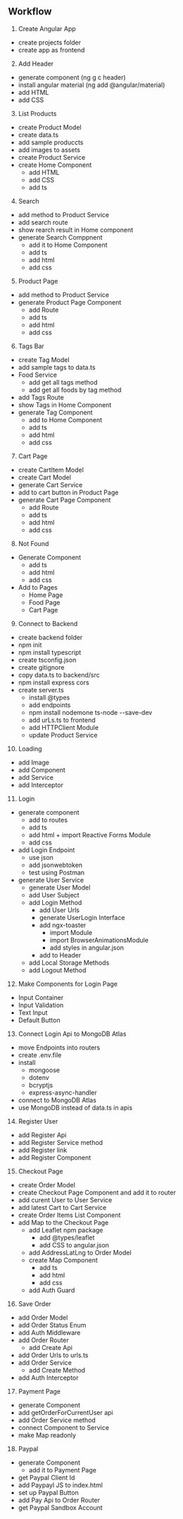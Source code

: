 ## Workflow
1. Create Angular App
- create projects folder
- create app as frontend
2. Add Header
- generate component (ng g c header)
- install angular material (ng add @angular/material)
- add HTML
- add CSS
3. List Products
- create Product Model
- create data.ts
 - add sample produccts
- add images to assets
- create Product Service
- create Home Component
  - add HTML
  - add CSS
  - add ts
4. Search
- add method to Product Service
- add search route
- show rearch result in Home component
- generate Search Comppnent
  -  add it to Home Component
  - add ts
  - add html
  - add css
5. Product Page
- add method to Product Service
- generate Product Page Component
  - add Route
  - add ts
  - add html
  - add css
6. Tags Bar
- create Tag Model
- add sample tags to data.ts
- Food Service
  - add get all tags method
  - add get all foods by tag method
- add Tags Route
- show Tags in Home Component
- generate Tag Component
  - add to Home Component
  - add ts
  - add html
  - add css
7. Cart Page
- create CartItem Model
- create Cart Model
- generate Cart Service
- add to cart button in Product Page
- generate Cart Page Component
  - add Route
  - add ts
  - add html
  - add css
8. Not Found
- Generate Component
  - add ts
  - add html
  - add css
- Add to Pages
  - Home Page
  - Food Page
  - Cart Page
9. Connect to Backend
- create backend folder
- npm init
- npm install typescript
- create tsconfig.json
- create gitignore
- copy data.ts to backend/src
- npm install express cors
- create server.ts
  - install @types
  - add endpoints
  - npm install nodemone ts-node --save-dev
  - add urLs.ts to frontend
  - add HTTPClient Module
  - update Product Service
10. Loading
- add Image
- add Component
- add Service
- add Interceptor
11. Login
- generate component
  - add to routes
  - add ts
  - add html + import Reactive Forms Module
  - add css
- add Login Endpoint
  - use json
  - add jsonwebtoken
  - test using Postman
 - generate User Service 
   - generate User Model
   - add User Subject
   - add Login Method
     - add User Urls
     - generate UserLogin Interface
     - add ngx-toaster
       - import Module
       - import BrowserAnimationsModule
       - add styles in angular.json
     - add to Header
   - add Local Storage Methods
   - add Logout Method 
12. Make Components for Login Page
- Input Container
- Input Validation
- Text Input
- Default Button
13. Connect Login Api to MongoDB Atlas
- move Endpoints into routers
- create .env.file
- install
  - mongoose
  - dotenv
  - bcryptjs
  - express-async-handler
- connect to MongoDB Atlas
- use MongoDB instead of data.ts in apis
14. Register User
- add Register Api
- add Register Service method
- add Register link
- add Register Component
15. Checkout Page
- create Order Model
- create Checkout Page Component and add it to router
- add curent User to User Service
- add latest Cart to Cart Service
- create Order Items List Component
- add Map to the Checkout Page
  - add Leaflet npm package
    - add @types/leaflet
    - add CSS to angular.json
  - add AddressLatLng to Order Model
  - create Map Component
    - add ts
    - add html
    - add css
  - add Auth Guard
16. Save Order
  - add Order Model
  - add Order Status Enum
  - add Auth Middleware
  - add Order Router
    - add Create Api
  - add Order Urls to urls.ts
  - add Order Service
    - add Create Method
  - add Auth Interceptor
17. Payment Page
  - generate Component
  - add getOrderForCurrentUser api
  - add Order Service method
  - connect Component to Service
  - make Map readonly
18. Paypal
- generate Component 
   - add it to Payment Page
- get Paypal Client Id
- add Paypayl JS to index.html
- set up Paypal Button
- add Pay Api to Order Router
- get Paypal Sandbox Account

